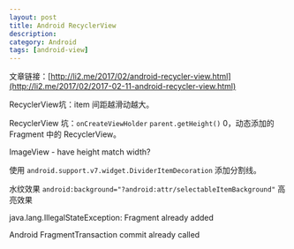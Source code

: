 ```yaml
---
layout: post
title: Android RecyclerView
description: 
category: Android
tags: [android-view]
---
```



文章链接：[http://li2.me/2017/02/android-recycler-view.html](http://li2.me/2017/02/2017-02-11-android-recycler-view.html)

RecyclerView坑：item 间距越滑动越大。

RecyclerView 坑：`onCreateViewHolder` `parent.getHeight()` 0，动态添加的 Fragment 中的 RecyclerView。

ImageView - have height match width?

使用 `android.support.v7.widget.DividerItemDecoration` 添加分割线。

水纹效果 `android:background="?android:attr/selectableItemBackground"` 高亮效果

java.lang.IllegalStateException: Fragment already added

Android FragmentTransaction commit already called
